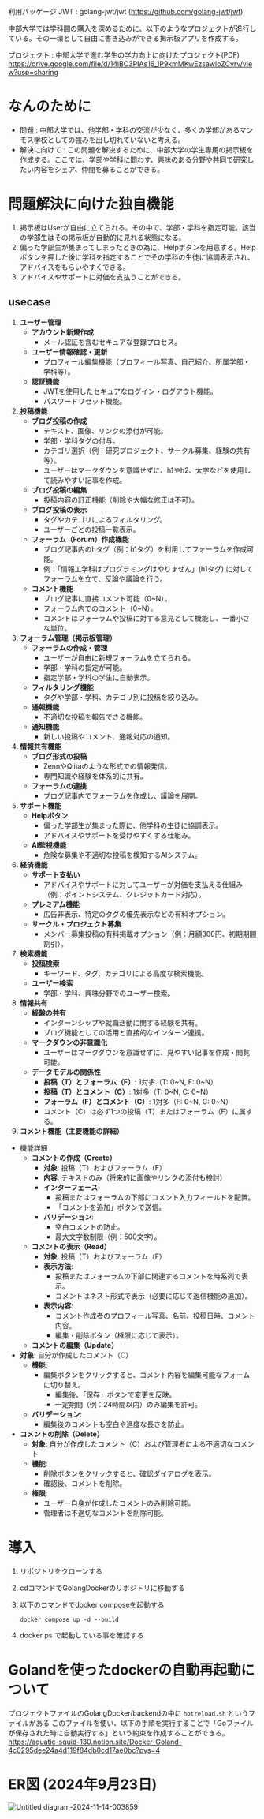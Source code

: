 利用パッケージ
JWT : golang-jwt/jwt (https://github.com/golang-jwt/jwt)

中部大学では学科間の購入を深めるために、以下のようなプロジェクトが進行している。その一環として自由に書き込みができる掲示板アプリを作成する。

プロジェクト : 
中部大学で進む学生の学力向上に向けたプロジェクト(PDF)
https://drive.google.com/file/d/14lBC3PIAs16_IP9kmMKwEzsawloZCvrv/view?usp=sharing

# なんのために

- 問題 : 中部大学では、他学部・学科の交流が少なく、多くの学部があるマンモス学校としての強みを出し切れていないと考える。
- 解決に向けて : この問題を解決するために、中部大学の学生専用の掲示板を作成する。ここでは、学部や学科に問わす、興味のある分野や共同で研究したい内容をシェア、仲間を募ることができる。

# 問題解決に向けた独自機能

1. 掲示板はUserが自由に立てられる。その中で、学部・学科を指定可能。該当の学部生はその掲示板が自動的に見れる状態になる。
2. 偏った学部生が集まってしまったときの為に、Helpボタンを用意する。Helpボタンを押した後に学科を指定することでその学科の生徒に協調表示され、アドバイスをもらいやすくできる。
3. アドバイスやサポートに対価を支払うことができる。

## usecase
1. **ユーザー管理**
    - **アカウント新規作成**
        - メール認証を含むセキュアな登録プロセス。
    - **ユーザー情報確認・更新**
        - プロフィール編集機能（プロフィール写真、自己紹介、所属学部・学科等）。
    - **認証機能**
        - JWTを使用したセキュアなログイン・ログアウト機能。
        - パスワードリセット機能。
2. **投稿機能**
    - **ブログ投稿の作成**
        - テキスト、画像、リンクの添付が可能。
        - 学部・学科タグの付与。
        - カテゴリ選択（例：研究プロジェクト、サークル募集、経験の共有等）。
        - ユーザーはマークダウンを意識せずに、h1やh2、太字などを使用して読みやすい記事を作成。
    - **ブログ投稿の編集**
        - 投稿内容の訂正機能（削除や大幅な修正は不可）。
    - **ブログ投稿の表示**
        - タグやカテゴリによるフィルタリング。
        - ユーザーごとの投稿一覧表示。
    - **フォーラム（Forum）作成機能**
        - ブログ記事内のhタグ（例：h1タグ）を利用してフォーラムを作成可能。
        - 例：「情報工学科はプログラミングはやりません」(h1タグ) に対してフォーラムを立て、反論や議論を行う。
    - **コメント機能**
        - ブログ記事に直接コメント可能（0~N）。
        - フォーラム内でのコメント（0~N）。
        - コメントはフォーラムや投稿に対する意見として機能し、一番小さな単位。
3. **フォーラム管理（掲示板管理）**
    - **フォーラムの作成・管理**
        - ユーザーが自由に新規フォーラムを立てられる。
        - 学部・学科の指定が可能。
        - 指定学部・学科の学生に自動表示。
    - **フィルタリング機能**
        - タグや学部・学科、カテゴリ別に投稿を絞り込み。
    - **通報機能**
        - 不適切な投稿を報告できる機能。
    - **通知機能**
        - 新しい投稿やコメント、通報対応の通知。
4. **情報共有機能**
    - **ブログ形式の投稿**
        - ZennやQiitaのような形式での情報発信。
        - 専門知識や経験を体系的に共有。
    - **フォーラムの連携**
        - ブログ記事内でフォーラムを作成し、議論を展開。
5. **サポート機能**
    - **Helpボタン**
        - 偏った学部生が集まった際に、他学科の生徒に協調表示。
        - アドバイスやサポートを受けやすくする仕組み。
    - **AI監視機能**
        - 危険な募集や不適切な投稿を検知するAIシステム。
6. **経済機能**
    - **サポート支払い**
        - アドバイスやサポートに対してユーザーが対価を支払える仕組み（例：ポイントシステム、クレジットカード対応）。
    - **プレミアム機能**
        - 広告非表示、特定のタグの優先表示などの有料オプション。
    - **サークル・プロジェクト募集**
        - メンバー募集投稿の有料掲載オプション（例：月額300円、初期期間割引）。
7. **検索機能**
    - **投稿検索**
        - キーワード、タグ、カテゴリによる高度な検索機能。
    - **ユーザー検索**
        - 学部・学科、興味分野でのユーザー検索。
8. **情報共有**
    - **経験の共有**
        - インターンシップや就職活動に関する経験を共有。
        - ブログ機能としての活用と直接的なインターン連携。
    - **マークダウンの非意識化**
        - ユーザーはマークダウンを意識せずに、見やすい記事を作成・閲覧可能。
    - **データモデルの関係性**
        - **投稿（T）とフォーラム（F）**: 1対多（T: 0~N, F: 0~N）
        - **投稿（T）とコメント（C）**: 1対多（T: 0~N, C: 0~N）
        - **フォーラム（F）とコメント（C）**: 1対多（F: 0~N, C: 0~N）
        - コメント（C）は必ず1つの投稿（T）またはフォーラム（F）に属する。
9. **コメント機能（主要機能の詳細）**
- 機能詳細
    - **コメントの作成（Create）**
        - **対象**: 投稿（T）およびフォーラム（F）
        - **内容**: テキストのみ（将来的に画像やリンクの添付も検討）
        - **インターフェース**:
            - 投稿またはフォーラムの下部にコメント入力フィールドを配置。
            - 「コメントを追加」ボタンで送信。
        - **バリデーション**:
            - 空白コメントの防止。
            - 最大文字数制限（例：500文字）。
    - **コメントの表示（Read）**
        - **対象**: 投稿（T）およびフォーラム（F）
        - **表示方法**:
            - 投稿またはフォーラムの下部に関連するコメントを時系列で表示。
            - コメントはネスト形式で表示（必要に応じて返信機能の追加）。
        - **表示内容**:
            - コメント作成者のプロフィール写真、名前、投稿日時、コメント内容。
            - 編集・削除ボタン（権限に応じて表示）。
    - **コメントの編集（Update）**
- **対象**: 自分が作成したコメント（C）
    - **機能**:
        - 編集ボタンをクリックすると、コメント内容を編集可能なフォームに切り替え。
            - 編集後、「保存」ボタンで変更を反映。
            - 一定期間（例：24時間以内）のみ編集を許可。
    - **バリデーション**:
        - 編集後のコメントも空白や過度な長さを防止。
- **コメントの削除（Delete）**
    - **対象**: 自分が作成したコメント（C）および管理者による不適切なコメント
    - **機能**:
        - 削除ボタンをクリックすると、確認ダイアログを表示。
        - 確認後、コメントを削除。
    - **権限**:
        - ユーザー自身が作成したコメントのみ削除可能。
        - 管理者は不適切なコメントを削除可能。


# 導入
1. リポジトリをクローンする
2. cdコマンドでGolangDockerのリポジトリに移動する
3. 以下のコマンドでdocker composeを起動する

   ```docker compose up -d --build```

5. docker ps で起動している事を確認する

# Golandを使ったdockerの自動再起動について
プロジェクトファイルのGolangDocker/backendの中に `hotreload.sh` というファイルがある
このファイルを使い、以下の手順を実行することで「Goファイルが保存された時に自動実行する」という約束を作成することができる。
https://aquatic-squid-130.notion.site/Docker-Goland-4c0295dee24a4d119f84db0cd17ae0bc?pvs=4

# ER図 (2024年9月23日)
![Untitled diagram-2024-11-14-003859](https://github.com/user-attachments/assets/f151fa4e-76e2-42c5-89f4-eb079b9df7ac)
